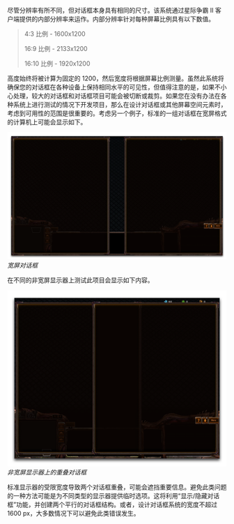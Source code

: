 尽管分辨率有所不同，但对话框本身具有相同的尺寸。该系统通过星际争霸 II 客户端提供的内部分辨率来运作。内部分辨率针对每种屏幕比例具有以下数值。

> 4:3 比例 - 1600x1200
> 
> 16:9 比例 - 2133x1200
> 
> 16:10 比例 - 1920x1200

高度始终将被计算为固定的 1200，然后宽度将根据屏幕比例测量。虽然此系统将确保您的对话框在各种设备上保持相同水平的可见性，但值得注意的是，如果不小心处理，较大的对话框和对话框项目可能会被切断或裁剪。如果您在没有办法在各种系统上进行测试的情况下开发项目，那么在设计对话框或其他屏幕空间元素时，考虑到可用性的范围是很重要的。考虑另一个例子，标准的一组对话框在宽屏格式的计算机上可能会显示如下。

[![宽屏对话框](./resources/043_Dialogs11.png)](./resources/043_Dialogs11.png)
*宽屏对话框*

在不同的非宽屏显示器上测试此项目会显示如下内容。

![](./resources/043_Dialogs12.png)
*非宽屏显示器上的重叠对话框*

标准显示器的受限宽度导致两个对话框重叠，可能会遮挡重要信息。避免此类问题的一种方法可能是为不同类型的显示器提供临时选项。这将利用“显示/隐藏对话框”功能，并创建两个平行的对话框结构。或者，设计对话框系统的宽度不超过 1600 px，大多数情况下可以避免此类错误发生。